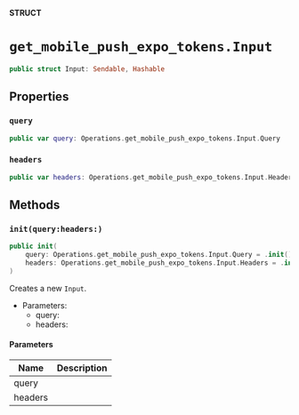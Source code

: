 **STRUCT**

# `get_mobile_push_expo_tokens.Input`

```swift
public struct Input: Sendable, Hashable
```

## Properties
### `query`

```swift
public var query: Operations.get_mobile_push_expo_tokens.Input.Query
```

### `headers`

```swift
public var headers: Operations.get_mobile_push_expo_tokens.Input.Headers
```

## Methods
### `init(query:headers:)`

```swift
public init(
    query: Operations.get_mobile_push_expo_tokens.Input.Query = .init(),
    headers: Operations.get_mobile_push_expo_tokens.Input.Headers = .init()
)
```

Creates a new `Input`.

- Parameters:
  - query:
  - headers:

#### Parameters

| Name | Description |
| ---- | ----------- |
| query |  |
| headers |  |
